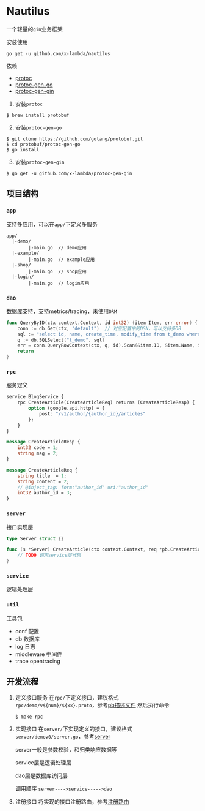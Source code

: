 # Nautilus

一个轻量的`gin`业务框架

安装使用
```shell
go get -u github.com/x-lambda/nautilus
```

依赖
* [protoc](https://github.com/protocolbuffers/protobuf)
* [protoc-gen-go](https://github.com/golang/protobuf/tree/master/protoc-gen-go)
* [protoc-gen-gin](https://github.com/x-lambda/protoc-gen-gin)

1. 安装`protoc`
```shell
$ brew install protobuf
```

2. 安装`protoc-gen-go`
```shell
$ git clone https://github.com/golang/protobuf.git
$ cd protobuf/protoc-gen-go
$ go install 
```

3. 安装`protoc-gen-gin`
```shell
$ go get -u github.com/x-lambda/protoc-gen-gin
```

## 项目结构
### `app`
支持多应用，可以在`app/`下定义多服务
```shell
app/
  |-demo/
        |-main.go  // demo应用
  |-example/
        |-main.go  // example应用
  |-shop/
        |-main.go  // shop应用
  |-login/
        |-main.go  // login应用
```

### `dao`
数据库支持，支持metrics/tracing，未使用`ORM`
```go
func QueryByID(ctx context.Context, id int32) (item Item, err error) {
	conn := db.Get(ctx, "default")  // 对应配置中的DSN，可以支持多DB
	sql := "select id, name, create_time, modify_time from t_demo where id = ?"
	q := db.SQLSelect("t_demo", sql)
	err = conn.QueryRowContext(ctx, q, id).Scan(&item.ID, &item.Name, &item.CreateTime, &item.ModifyTime)
	return
}
```

### `rpc`
服务定义
```proto
service BlogService {
	rpc CreateArticle(CreateArticleReq) returns (CreateArticleResp) {
		option (google.api.http) = {
			post: "/v1/author/{author_id}/articles"
		};
	}
}

message CreateArticleResp {
    int32 code = 1;
    string msg = 2;
}

message CreateArticleReq {
	string title  = 1;
	string content = 2;
	// @inject_tag: form:"author_id" uri:"author_id"
	int32 author_id = 3;
}

```

### `server`
接口实现层
```go
type Server struct {}

func (s *Server) CreateArticle(ctx context.Context, req *pb.CreateArticleReq) (resp *pb.CreateArticleResp, err error) {
	// TODO 调用service层代码
}
```

### `service`
逻辑处理层

### `util`
工具包

* conf       配置
* db         数据库
* log        日志
* middleware 中间件
* trace      opentracing

## 开发流程
1. 定义接口服务
   在`rpc/`下定义接口，建议格式`rpc/demo/v${num}/${xx}.proto`，参考[pb描述文件](./rpc/demo/v0/demo.proto)
   然后执行命令
   ```shell
   $ make rpc
   ```
   
2. 实现接口
    在`server/`下实现定义的接口，建议格式`server/demov0/server.go`，参考[server](./server/demov0/server.go)
    
    server一般是参数校验，和归类响应数据等
    
    service层是逻辑处理层
   
    dao层是数据库访问层
    
    调用顺序 `server---->service----->dao`
   

3. 注册接口
    将实现的接口注册路由，参考[注册路由](./app/demo/cmd/server/register.go)
   
